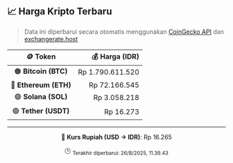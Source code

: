 

<!-- HARGA_KRIPTO -->
## 📈 Harga Kripto Terbaru

> Data ini diperbarui secara otomatis menggunakan [CoinGecko API](https://www.coingecko.com/) dan [exchangerate.host](https://exchangerate.host/)

<div align="center">

| 🪙 Token | 💰 Harga (IDR) |
|:------:|---------------:|
| 🟠 **Bitcoin (BTC)**   | Rp 1.790.611.520 |
| 🔵 **Ethereum (ETH)**  | Rp 72.166.545 |
| 🟣 **Solana (SOL)**    | Rp 3.058.218 |
| 🟢 **Tether (USDT)**   | Rp 16.273 |

---

💱 **Kurs Rupiah (USD → IDR)**: Rp 16.265

🕒 <sub>Terakhir diperbarui: 26/8/2025, 11.39.43</sub>

</div>
<!-- /HARGA_KRIPTO -->